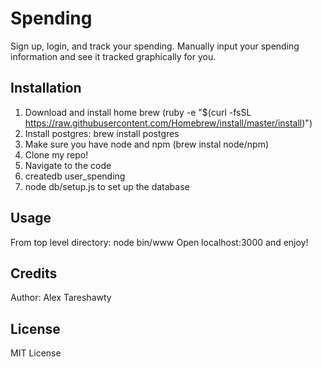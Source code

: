 # Spending
Sign up, login, and track your spending. Manually input your spending information and see it tracked graphically for you.
## Installation
1. Download and install home brew (ruby -e "$(curl -fsSL https://raw.githubusercontent.com/Homebrew/install/master/install)")
2. Install postgres: brew install postgres
3. Make sure you have node and npm (brew instal node/npm)
4. Clone my repo!
5. Navigate to the code
6. createdb user_spending
7. node db/setup.js to set up the database

## Usage
From top level directory: node bin/www
Open localhost:3000 and enjoy!
## Credits
Author: Alex Tareshawty
## License
MIT License
